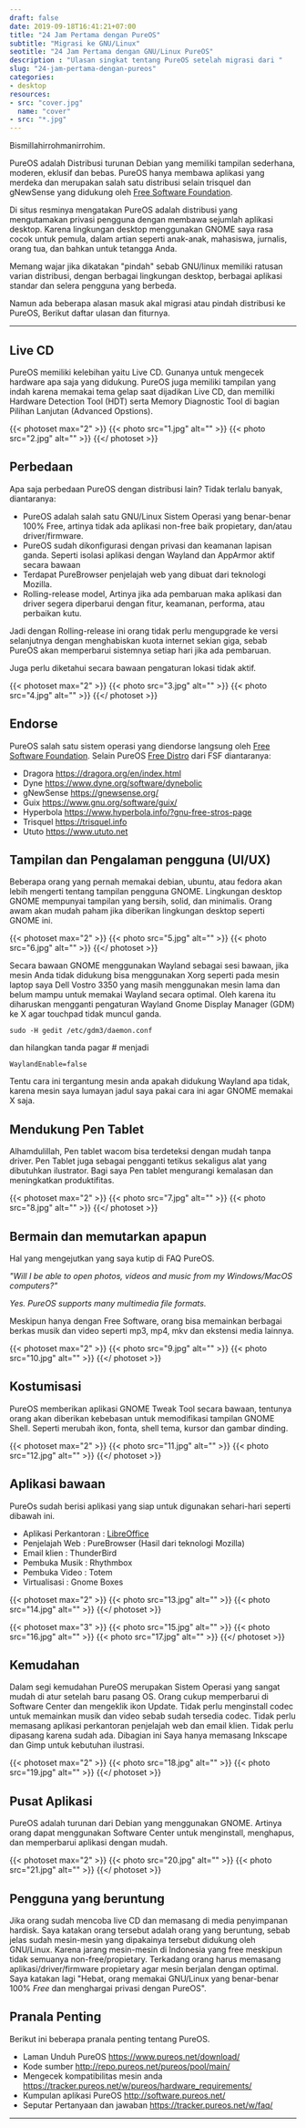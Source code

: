 ```yaml
---
draft: false
date: 2019-09-18T16:41:21+07:00
title: "24 Jam Pertama dengan PureOS"
subtitle: "Migrasi ke GNU/Linux"
seotitle: "24 Jam Pertama dengan GNU/Linux PureOS"
description : "Ulasan singkat tentang PureOS setelah migrasi dari "
slug: "24-jam-pertama-dengan-pureos"
categories:
- desktop
resources:
- src: "cover.jpg"
  name: "cover"
- src: "*.jpg"
---
```


Bismillahirrohmanirrohim.

PureOS adalah Distribusi turunan Debian yang memiliki tampilan sederhana, moderen, eklusif dan bebas. PureOS hanya membawa aplikasi yang merdeka dan merupakan salah satu distribusi selain trisquel dan gNewSense yang didukung oleh [Free Software Foundation](https://www.fsf.org/).

Di situs resminya mengatakan PureOS adalah distribusi yang mengutamakan privasi pengguna dengan membawa sejumlah aplikasi desktop. Karena lingkungan desktop menggunakan GNOME saya rasa cocok untuk pemula, dalam artian seperti anak-anak, mahasiswa, jurnalis, orang tua, dan bahkan untuk tetangga Anda.  

Memang wajar jika dikatakan "pindah" sebab GNU/linux memiliki ratusan varian distribusi, dengan berbagai lingkungan desktop, berbagai aplikasi standar dan selera pengguna yang berbeda.

Namun ada beberapa alasan masuk akal migrasi atau pindah distribusi ke PureOS, Berikut daftar ulasan dan fiturnya.

***

## Live CD

PureOS memiliki kelebihan yaitu Live CD. Gunanya untuk mengecek hardware apa saja yang didukung. PureOS juga memiliki tampilan yang indah karena memakai tema gelap saat dijadikan Live CD, dan memiliki Hardware Detection Tool (HDT) serta Memory Diagnostic Tool di bagian Pilihan Lanjutan (Advanced Opstions).

{{< photoset max="2" >}}
  {{< photo src="1.jpg" alt="" >}}
  {{< photo src="2.jpg" alt="" >}}
{{</ photoset >}}

## Perbedaan

Apa saja perbedaan PureOS dengan distribusi lain? Tidak terlalu banyak, diantaranya:

- PureOS adalah salah satu GNU/Linux Sistem Operasi yang benar-benar 100% Free, artinya tidak ada aplikasi non-free baik propietary, dan/atau driver/firmware.
- PureOS sudah dikonfigurasi dengan privasi dan keamanan lapisan ganda. Seperti isolasi aplikasi dengan Wayland dan AppArmor aktif secara bawaan
- Terdapat PureBrowser penjelajah web yang dibuat dari teknologi Mozilla.
- Rolling-release model, Artinya jika ada pembaruan maka aplikasi dan driver segera diperbarui dengan fitur, keamanan, performa, atau perbaikan kutu.

Jadi dengan Rolling-release ini orang tidak perlu mengupgrade ke versi selanjutnya dengan menghabiskan kuota internet sekian giga, sebab PureOS akan memperbarui sistemnya setiap hari jika ada pembaruan.

Juga perlu diketahui secara bawaan pengaturan lokasi tidak aktif.

{{< photoset max="2" >}}
  {{< photo src="3.jpg" alt="" >}}
  {{< photo src="4.jpg" alt="" >}}
{{</ photoset >}}

## Endorse

PureOS salah satu sistem operasi yang diendorse langsung oleh [Free Software Foundation](https://www.fsf.org/). Selain PureOS [Free Distro](https://www.gnu.org/distros/free-distros.en.html) dari FSF diantaranya:

- Dragora https://dragora.org/en/index.html
- Dyne https://www.dyne.org/software/dynebolic
- gNewSense https://gnewsense.org/
- Guix https://www.gnu.org/software/guix/
- Hyperbola https://www.hyperbola.info/?gnu-free-stros-page
- Trisquel https://trisquel.info
- Ututo https://www.ututo.net

## Tampilan dan Pengalaman pengguna (UI/UX)

Beberapa orang yang pernah memakai debian, ubuntu, atau fedora akan lebih mengerti tentang tampilan pengguna GNOME. Lingkungan desktop GNOME mempunyai tampilan yang bersih, solid, dan minimalis. Orang awam akan mudah paham jika diberikan lingkungan desktop seperti GNOME ini.

{{< photoset max="2" >}}
  {{< photo src="5.jpg" alt="" >}}
  {{< photo src="6.jpg" alt="" >}}
{{</ photoset >}}

Secara bawaan GNOME menggunakan Wayland sebagai sesi bawaan, jika mesin Anda tidak didukung bisa menggunakan Xorg seperti pada mesin laptop saya Dell Vostro 3350 yang masih menggunakan mesin lama dan belum mampu untuk memakai Wayland secara optimal. Oleh karena itu diharuskan mengganti pengaturan Wayland Gnome Display Manager (GDM) ke X agar touchpad tidak muncul ganda.

```
sudo -H gedit /etc/gdm3/daemon.conf
```

dan hilangkan tanda pagar # menjadi
```
WaylandEnable=false
```

Tentu cara ini tergantung mesin anda apakah didukung Wayland apa tidak, karena mesin saya lumayan jadul saya pakai cara ini agar GNOME memakai X saja.

## Mendukung Pen Tablet

Alhamdulillah, Pen tablet wacom bisa terdeteksi dengan mudah tanpa driver. Pen Tablet juga sebagai pengganti tetikus sekaligus alat yang dibutuhkan ilustrator. Bagi saya Pen tablet mengurangi kemalasan dan meningkatkan produktifitas.

{{< photoset max="2" >}}
  {{< photo src="7.jpg" alt="" >}}
  {{< photo src="8.jpg" alt="" >}}
{{</ photoset >}}


## Bermain dan memutarkan apapun
Hal yang mengejutkan yang saya kutip di FAQ PureOS.

*"Will I be able to open photos, videos and music from my Windows/MacOS computers?"*

*Yes. PureOS supports many multimedia file formats.*

Meskipun hanya dengan Free Software, orang bisa memainkan berbagai berkas musik dan video seperti mp3, mp4, mkv dan ekstensi media lainnya.

{{< photoset max="2" >}}
  {{< photo src="9.jpg" alt="" >}}
  {{< photo src="10.jpg" alt="" >}}
{{</ photoset >}}

## Kostumisasi

PureOS memberikan aplikasi GNOME Tweak Tool secara bawaan, tentunya orang akan diberikan kebebasan untuk memodifikasi tampilan GNOME Shell. Seperti merubah ikon, fonta, shell tema, kursor dan gambar dinding.

{{< photoset max="2" >}}
  {{< photo src="11.jpg" alt="" >}}
  {{< photo src="12.jpg" alt="" >}}
{{</ photoset >}}

## Aplikasi bawaan

PureOs sudah berisi aplikasi yang siap untuk digunakan sehari-hari seperti dibawah ini.

- Aplikasi Perkantoran : [LibreOffice](https://www.libreoffice.org/)
- Penjelajah Web : PureBrowser (Hasil dari teknologi Mozilla)
- Email klien : ThunderBird
- Pembuka Musik : Rhythmbox
- Pembuka Video : Totem
- Virtualisasi : Gnome Boxes 

{{< photoset max="2" >}}
  {{< photo src="13.jpg" alt="" >}}
  {{< photo src="14.jpg" alt="" >}}
{{</ photoset >}}

{{< photoset max="3" >}}
  {{< photo src="15.jpg" alt="" >}}
  {{< photo src="16.jpg" alt="" >}}
  {{< photo src="17.jpg" alt="" >}}
{{</ photoset >}}

## Kemudahan

Dalam segi kemudahan PureOS merupakan Sistem Operasi yang sangat mudah di atur setelah baru pasang OS. Orang cukup memperbarui di Software Center dan mengeklik ikon Update. Tidak perlu menginstall codec untuk memainkan musik dan video sebab sudah tersedia codec. Tidak perlu memasang aplikasi perkantoran penjelajah web dan email klien. Tidak perlu dipasang karena sudah ada. Dibagian ini Saya hanya memasang Inkscape dan Gimp untuk kebutuhan ilustrasi.

{{< photoset max="2" >}}
  {{< photo src="18.jpg" alt="" >}}
  {{< photo src="19.jpg" alt="" >}}
{{</ photoset >}}

## Pusat Aplikasi

PureOS adalah turunan dari Debian yang menggunakan GNOME. Artinya orang dapat menggunakan Software Center untuk menginstall, menghapus, dan memperbarui aplikasi dengan mudah.

{{< photoset max="2" >}}
  {{< photo src="20.jpg" alt="" >}}
  {{< photo src="21.jpg" alt="" >}}
{{</ photoset >}}

## Pengguna yang beruntung

Jika orang sudah mencoba live CD dan memasang di media penyimpanan hardisk. Saya katakan orang tersebut adalah orang yang beruntung, sebab jelas sudah mesin-mesin yang dipakainya tersebut didukung oleh GNU/Linux. Karena jarang mesin-mesin di Indonesia yang free meskipun tidak semuanya non-free/propietary. Terkadang orang harus memasang aplikasi/driver/firmware propietary agar mesin berjalan dengan optimal. Saya katakan lagi "Hebat, orang memakai GNU/Linux yang benar-benar 100% *Free* dan menghargai privasi dengan PureOS".

## Pranala Penting

Berikut ini beberapa pranala penting tentang PureOS.

- Laman Unduh PureOS https://www.pureos.net/download/
- Kode sumber http://repo.pureos.net/pureos/pool/main/
- Mengecek kompatibilitas mesin anda https://tracker.pureos.net/w/pureos/hardware_requirements/
- Kumpulan aplikasi PureOS http://software.pureos.net/
- Seputar Pertanyaan dan jawaban https://tracker.pureos.net/w/faq/

***
